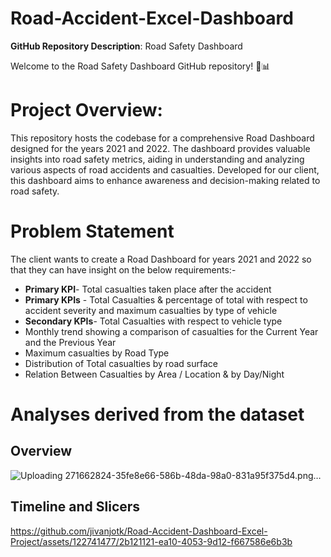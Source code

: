 # Road-Accident-Excel-Dashboard
**GitHub Repository Description**: Road Safety Dashboard

Welcome to the Road Safety Dashboard GitHub repository! 🚦📊
# **Project Overview**:
This repository hosts the codebase for a comprehensive Road Dashboard designed for the years 2021 and 2022. The dashboard provides valuable insights into road safety metrics, aiding in understanding and analyzing various aspects of road accidents and casualties. Developed for our client, this dashboard aims to enhance awareness and decision-making related to road safety.
# Problem Statement 
The client wants to create a Road Dashboard for years 2021 and 2022 so that they can have insight on the below requirements:-
- **Primary KPI**- Total casualties taken place after the accident
- **Primary KPIs** - Total Casualties & percentage of total with respect to accident severity and maximum casualties by type of vehicle
- **Secondary KPIs**- Total Casualties with respect to vehicle type
- Monthly trend showing a comparison of casualties for the Current Year and the Previous Year
- Maximum casualties by Road Type
- Distribution of Total casualties by road surface
- Relation Between Casualties by Area / Location & by Day/Night


# Analyses derived from the dataset
## Overview 
![Uploading 271662824-35fe8e66-586b-48da-98a0-831a95f375d4.png…]()

## Timeline and Slicers 



https://github.com/jivanjotk/Road-Accident-Dashboard-Excel-Project/assets/122741477/2b121121-ea10-4053-9d12-f667586e6b3b
